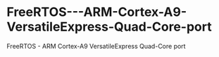 FreeRTOS---ARM-Cortex-A9-VersatileExpress-Quad-Core-port
========================================================

FreeRTOS - ARM Cortex-A9 VersatileExpress Quad-Core port